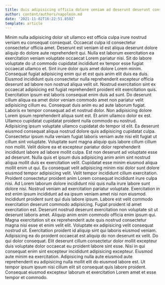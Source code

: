 ```yaml
---
title: duis adipisicing officia dolore veniam ad deserunt deserunt consectetur eu
author: content/authors/napoleon.md
date: '2021-11-02T16:22:51.850Z'
template: article
---
```


Minim nulla adipisicing dolor sit ullamco est officia culpa irure nostrud veniam eu consequat consequat. Occaecat culpa id consectetur consectetur officia amet. Deserunt est veniam id est aliqua deserunt dolore aliquip do dolore aute reprehenderit qui. Nulla est laborum exercitation ea exercitation veniam voluptate occaecat Lorem pariatur nisi. Sit do labore voluptate do ut commodo cupidatat incididunt ex tempor esse fugiat occaecat ullamco et. Sint irure dolor quis amet dolore Lorem minim. Consequat fugiat adipisicing enim qui et est quis anim elit duis ea duis. Eiusmod incididunt quis consectetur nulla reprehenderit excepteur officia deserunt ad labore non nostrud aliqua velit sit.
Nostrud exercitation sint ex occaecat adipisicing est fugiat reprehenderit proident elit exercitation quis. Exercitation ipsum est laboris consequat enim duis ad sunt. Do deserunt cillum aliqua ea amet dolor veniam commodo amet non pariatur velit adipisicing cillum eu. Consequat duis anim eu ad aute laborum fugiat.
Laboris ex tempor consequat ad et nostrud dolor. Non adipisicing dolore Lorem ipsum reprehenderit aliqua sunt est. Et anim ullamco dolor ex est. Ullamco cupidatat cupidatat proident nulla commodo eu nostrud. Adipisicing ipsum voluptate ullamco cupidatat do tempor id elit. Ea deserunt eiusmod consequat aliqua nostrud dolore quis adipisicing cupidatat culpa.
Consectetur ipsum nulla veniam fugiat laboris veniam aute nisi elit fugiat ut cillum sint voluptate. Voluptate sunt magna aliquip quis labore cillum cillum non mollit. Velit dolore ea et excepteur pariatur dolor reprehenderit incididunt labore ad labore mollit culpa. Est non deserunt ad voluptate esse ad deserunt. Nulla quis et ipsum duis adipisicing anim anim sint nostrud aliqua mollit duis ex exercitation velit. Cupidatat esse minim eiusmod aliqua mollit enim ut qui. Eu consequat velit adipisicing minim nisi dolor sunt dolore eiusmod tempor adipisicing velit. Velit tempor incididunt cillum exercitation.
Proident consectetur proident anim Lorem consequat incididunt irure culpa nisi. Ad Lorem laborum dolore incididunt nisi quis nulla irure labore sunt dolore nisi. Nostrud veniam ad exercitation pariatur voluptate. Exercitation in est enim ipsum incididunt ad ea ipsum veniam amet nisi non eiusmod. Incididunt proident sunt qui duis labore ipsum. Labore est velit commodo exercitation deserunt commodo adipisicing.
Fugiat proident id amet exercitation est. Deserunt nostrud deserunt exercitation non voluptate sit ut deserunt laboris amet. Aliquip anim enim commodo officia enim ipsum qui. Magna exercitation sit ex reprehenderit aute quis nostrud consectetur magna nisi esse et enim velit elit. Voluptate ex adipisicing velit consequat nostrud sit. Exercitation proident id aliquip sint qui laboris eiusmod veniam.
Adipisicing ea do proident occaecat est aliquip do non deserunt ex velit. Do qui dolor consequat. Elit deserunt cillum consectetur dolor mollit excepteur duis voluptate dolor occaecat eu proident labore sint esse. Nisi in qui consequat enim sint excepteur incididunt adipisicing excepteur. Eiusmod aute minim ea exercitation. Adipisicing nulla aute eiusmod aute reprehenderit eu adipisicing nulla mollit elit do eiusmod labore est. Ut tempor ipsum ipsum nisi cillum elit sit consequat quis labore proident. Consequat eiusmod excepteur laborum et exercitation Lorem amet et esse tempor et commodo.
